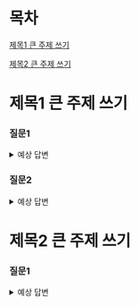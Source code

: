 # 목차
[제목1 큰 주제 쓰기](#제목1-큰-주제-쓰기)

[제목2 큰 주제 쓰기](#제목2-큰-주제-쓰기)

# 제목1 큰 주제 쓰기
### 질문1
<details>
  <summary> 예상 답변 </summary>
여기에 예상 답변 쓰기
</details>

### 질문2
<details>
  <summary> 예상 답변 </summary>
여기에 예상 답변 쓰기
</details>


# 제목2 큰 주제 쓰기
### 질문1
<details>
  <summary> 예상 답변 </summary>
여기에 예상 답변 쓰기
</details>

